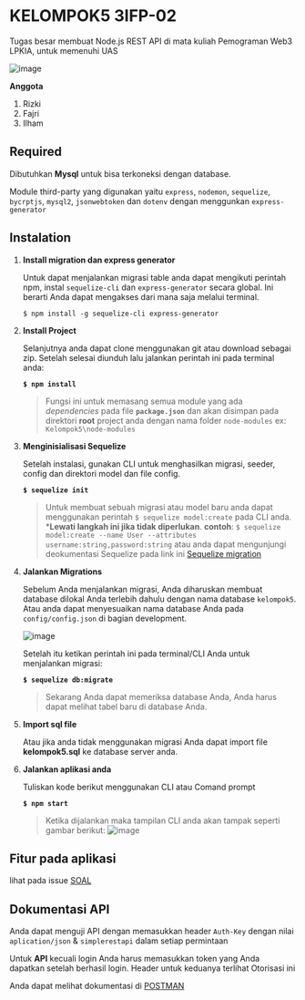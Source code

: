 # KELOMPOK5 3IFP-02
Tugas besar membuat Node.js REST API di mata kuliah Pemograman Web3 LPKIA, untuk memenuhi UAS

![image](https://user-images.githubusercontent.com/48593616/60925848-fc37f880-a2ce-11e9-8582-833c44b9fead.png)

**Anggota**
1. Rizki
2. Fajri
3. Ilham

## Required
Dibutuhkan **Mysql** untuk bisa terkoneksi dengan database.

Module third-party yang digunakan yaitu `express`, `nodemon`, `sequelize`, `bycrptjs`, `mysql2`, `jsonwebtoken` dan `dotenv` dengan menggunkan `express-generator`

## Instalation

1. **Install migration dan express generator**

    Untuk dapat menjalankan migrasi table anda dapat mengikuti perintah npm, instal `sequelize-cli` dan `express-generator` secara global. Ini berarti Anda dapat mengakses dari mana saja melalui terminal.

    `$ npm install -g sequelize-cli express-generator`

2. **Install Project**

    Selanjutnya anda dapat clone menggunakan git atau download sebagai zip. Setelah selesai diunduh lalu jalankan perintah ini pada terminal anda:

    **`$ npm install`**

    >Fungsi ini untuk memasang semua module yang ada _dependencies_ pada file **`package.json`** dan akan disimpan pada direktori **root** project anda dengan nama folder `node-modules` ex: `Kelompok5\node-modules`

3. **Menginisialisasi Sequelize**

    Setelah instalasi, gunakan CLI untuk menghasilkan migrasi, seeder, config dan direktori model dan file config.

    **`$ sequelize init`**

    >Untuk membuat sebuah migrasi atau model baru anda dapat menggunakan perintah `$ sequelize model:create`
    pada CLI anda. ***Lewati langkah ini jika tidak diperlukan**.
    **contoh**: `$ sequelize model:create --name User --attributes username:string,password:string` atau anda dapat mengunjungi deokumentasi Sequelize pada link ini [Sequelize migration](http://docs.sequelizejs.com/manual/migrations.html)

4. **Jalankan Migrations**

    Sebelum Anda menjalankan migrasi, Anda diharuskan membuat database dilokal Anda terlebih dahulu dengan nama database `kelompok5`. Atau anda dapat menyesuaikan nama database Anda pada `config/config.json` di bagian development.
    
    ![image](https://user-images.githubusercontent.com/48593616/61299960-49eebc80-a80b-11e9-8af6-e6df988fb4a9.png)
    
    Setelah itu ketikan perintah ini pada terminal/CLI Anda untuk menjalankan migrasi:

    **`$ sequelize db:migrate`**

    >Sekarang Anda dapat memeriksa database Anda, Anda harus dapat melihat tabel baru di database Anda.

5. **Import sql file**

    Atau jika anda tidak menggunakan migrasi Anda dapat import file **kelompok5.sql** ke database server anda.

6. **Jalankan aplikasi anda**

    Tuliskan kode berikut menggunakan CLI atau Comand prompt

    **`$ npm start`**

    >Ketika dijalankan maka tampilan CLI anda akan tampak seperti gambar berikut: ![image](https://user-images.githubusercontent.com/48593616/60929177-79b53600-a2da-11e9-9993-7205b5d7f50b.png)


## Fitur pada aplikasi

lihat pada issue [SOAL](https://github.com/rizkifreao/Kelompok5/issues/4#issue-466026446)

## Dokumentasi API

Anda dapat menguji API dengan memasukkan header  `Auth-Key` dengan nilai `aplication/json` & `simplerestapi` dalam setiap permintaan

Untuk **API** kecuali login Anda harus memasukkan token yang Anda dapatkan setelah berhasil login. Header untuk keduanya terlihat Otorisasi ini

Anda dapat melihat dokumentasi di [POSTMAN](https://documenter.getpostman.com/view/6954079/SVSKM944)

